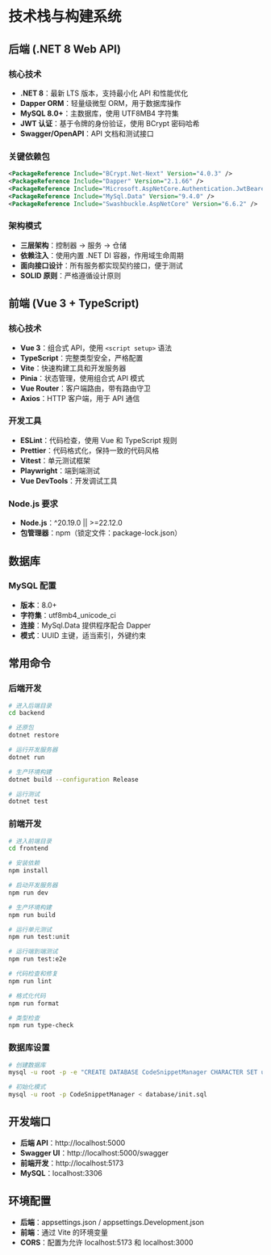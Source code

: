 # 技术栈与构建系统

## 后端 (.NET 8 Web API)

### 核心技术
- **.NET 8**：最新 LTS 版本，支持最小化 API 和性能优化
- **Dapper ORM**：轻量级微型 ORM，用于数据库操作
- **MySQL 8.0+**：主数据库，使用 UTF8MB4 字符集
- **JWT 认证**：基于令牌的身份验证，使用 BCrypt 密码哈希
- **Swagger/OpenAPI**：API 文档和测试接口

### 关键依赖包
```xml
<PackageReference Include="BCrypt.Net-Next" Version="4.0.3" />
<PackageReference Include="Dapper" Version="2.1.66" />
<PackageReference Include="Microsoft.AspNetCore.Authentication.JwtBearer" Version="8.0.11" />
<PackageReference Include="MySql.Data" Version="9.4.0" />
<PackageReference Include="Swashbuckle.AspNetCore" Version="6.6.2" />
```

### 架构模式
- **三层架构**：控制器 → 服务 → 仓储
- **依赖注入**：使用内置 .NET DI 容器，作用域生命周期
- **面向接口设计**：所有服务都实现契约接口，便于测试
- **SOLID 原则**：严格遵循设计原则

## 前端 (Vue 3 + TypeScript)

### 核心技术
- **Vue 3**：组合式 API，使用 `<script setup>` 语法
- **TypeScript**：完整类型安全，严格配置
- **Vite**：快速构建工具和开发服务器
- **Pinia**：状态管理，使用组合式 API 模式
- **Vue Router**：客户端路由，带有路由守卫
- **Axios**：HTTP 客户端，用于 API 通信

### 开发工具
- **ESLint**：代码检查，使用 Vue 和 TypeScript 规则
- **Prettier**：代码格式化，保持一致的代码风格
- **Vitest**：单元测试框架
- **Playwright**：端到端测试
- **Vue DevTools**：开发调试工具

### Node.js 要求
- **Node.js**：^20.19.0 || >=22.12.0
- **包管理器**：npm（锁定文件：package-lock.json）

## 数据库

### MySQL 配置
- **版本**：8.0+
- **字符集**：utf8mb4_unicode_ci
- **连接**：MySql.Data 提供程序配合 Dapper
- **模式**：UUID 主键，适当索引，外键约束

## 常用命令

### 后端开发
```bash
# 进入后端目录
cd backend

# 还原包
dotnet restore

# 运行开发服务器
dotnet run

# 生产环境构建
dotnet build --configuration Release

# 运行测试
dotnet test
```

### 前端开发
```bash
# 进入前端目录
cd frontend

# 安装依赖
npm install

# 启动开发服务器
npm run dev

# 生产环境构建
npm run build

# 运行单元测试
npm run test:unit

# 运行端到端测试
npm run test:e2e

# 代码检查和修复
npm run lint

# 格式化代码
npm run format

# 类型检查
npm run type-check
```

### 数据库设置
```bash
# 创建数据库
mysql -u root -p -e "CREATE DATABASE CodeSnippetManager CHARACTER SET utf8mb4 COLLATE utf8mb4_unicode_ci;"

# 初始化模式
mysql -u root -p CodeSnippetManager < database/init.sql
```

## 开发端口
- **后端 API**：http://localhost:5000
- **Swagger UI**：http://localhost:5000/swagger
- **前端开发**：http://localhost:5173
- **MySQL**：localhost:3306

## 环境配置
- **后端**：appsettings.json / appsettings.Development.json
- **前端**：通过 Vite 的环境变量
- **CORS**：配置为允许 localhost:5173 和 localhost:3000